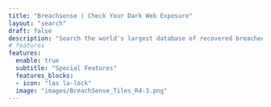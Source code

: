 ```yaml
---
title: "Breachsense | Check Your Dark Web Exposure"
layout: "search"
draft: false
description: "Search the world's largest database of recovered breached data for your corporate credentials that have been leaked by criminals in a data breach."
# features
features:
  enable: true
  subtitle: "Special Features"
  features_blocks:
  - icon: "las la-lock"
  image: "images/BreachSense_Tiles_R4-3.png"
---
```

